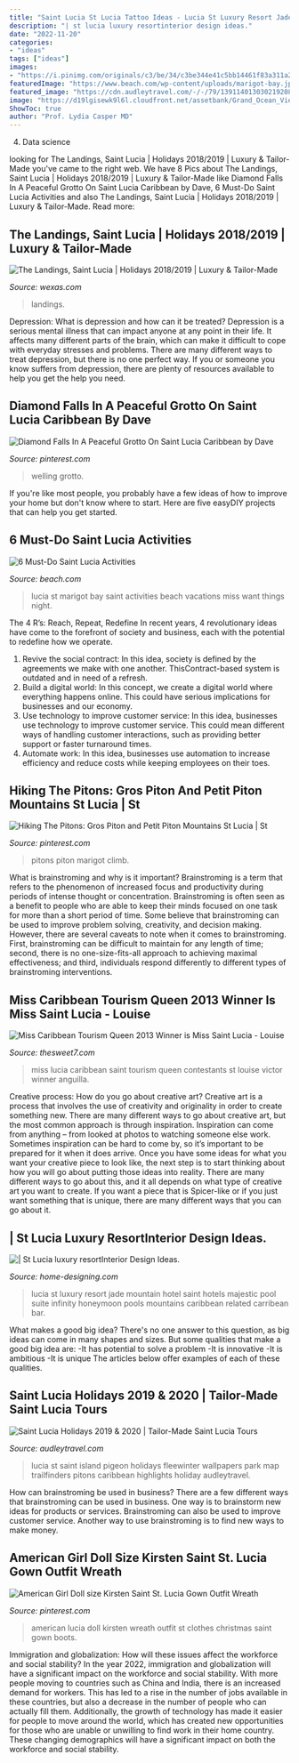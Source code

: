 ```yaml
---
title: "Saint Lucia St Lucia Tattoo Ideas - Lucia St Luxury Resort Jade Mountain Hotel Saint Hotels Majestic Pool Suite Infinity Honeymoon Pools Mountains Caribbean Related Carribean Bar"
description: "| st lucia luxury resortinterior design ideas."
date: "2022-11-20"
categories:
- "ideas"
tags: ["ideas"]
images:
- "https://i.pinimg.com/originals/c3/be/34/c3be344e41c5bb14461f83a311a2df1a.jpg"
featuredImage: "https://www.beach.com/wp-content/uploads/marigot-bay.jpg"
featured_image: "https://cdn.audleytravel.com/-/-/79/139114013030219208157094037168168062104087027163.jpg"
image: "https://d19lgisewk9l6l.cloudfront.net/assetbank/Grand_Ocean_View_Suite_Landings_St_Lucia_Caribbean_136291.jpg"
ShowToc: true
author: "Prof. Lydia Casper MD"
---
```



4. Data science 

	

		
looking for The Landings, Saint Lucia | Holidays 2018/2019 | Luxury &amp; Tailor-Made you've came to the right web. We have 8 Pics about The Landings, Saint Lucia | Holidays 2018/2019 | Luxury &amp; Tailor-Made like Diamond Falls In A Peaceful Grotto On Saint Lucia Caribbean by Dave, 6 Must-Do Saint Lucia Activities and also The Landings, Saint Lucia | Holidays 2018/2019 | Luxury &amp; Tailor-Made. Read more:
		
    
## The Landings, Saint Lucia | Holidays 2018/2019 | Luxury &amp; Tailor-Made

<img loading=lazy src="https://d19lgisewk9l6l.cloudfront.net/assetbank/Grand_Ocean_View_Suite_Landings_St_Lucia_Caribbean_136291.jpg" onerror="this.onerror=null;this.src='https://tse2.mm.bing.net/th?id=OIP.KAmOyW7PffWhNI0eV2Ij9wHaE8&amp;pid=15.1';" alt="The Landings, Saint Lucia | Holidays 2018/2019 | Luxury &amp; Tailor-Made">

_Source: wexas.com_

>landings. 

	

Depression: What is depression and how can it be treated?
Depression is a serious mental illness that can impact anyone at any point in their life. It affects many different parts of the brain, which can make it difficult to cope with everyday stresses and problems. There are many different ways to treat depression, but there is no one perfect way. If you or someone you know suffers from depression, there are plenty of resources available to help you get the help you need.

    
## Diamond Falls In A Peaceful Grotto On Saint Lucia Caribbean By Dave

<img loading=lazy src="https://i.pinimg.com/736x/3d/87/0b/3d870b0f918b575443dfb4db2c398038--st-lucia-caribbean-saint-lucia.jpg" onerror="this.onerror=null;this.src='https://tse3.mm.bing.net/th?id=OIP.Hm2Eh8r0-SIYoAUXAulWqwHaLE&amp;pid=15.1';" alt="Diamond Falls In A Peaceful Grotto On Saint Lucia Caribbean by Dave">

_Source: pinterest.com_

>welling grotto. 

	

If you're like most people, you probably have a few ideas of how to improve your home but don't know where to start. Here are five easyDIY projects that can help you get started.

    
## 6 Must-Do Saint Lucia Activities

<img loading=lazy src="https://www.beach.com/wp-content/uploads/marigot-bay.jpg" onerror="this.onerror=null;this.src='https://tse1.mm.bing.net/th?id=OIP.CGI3TTVxgQdSNSRshsQNuAHaE9&amp;pid=15.1';" alt="6 Must-Do Saint Lucia Activities">

_Source: beach.com_

>lucia st marigot bay saint activities beach vacations miss want things night. 

	

The 4 R’s: Reach, Repeat, Redefine
In recent years, 4 revolutionary ideas have come to the forefront of society and business, each with the potential to redefine how we operate.
1. Revive the social contract: In this idea, society is defined by the agreements we make with one another. ThisContract-based system is outdated and in need of a refresh.
2. Build a digital world: In this concept, we create a digital world where everything happens online. This could have serious implications for businesses and our economy.
3. Use technology to improve customer service: In this idea, businesses use technology to improve customer service. This could mean different ways of handling customer interactions, such as providing better support or faster turnaround times. 
4. Automate work: In this idea, businesses use automation to increase efficiency and reduce costs while keeping employees on their toes.

    
## Hiking The Pitons: Gros Piton And Petit Piton Mountains St Lucia | St

<img loading=lazy src="https://i.pinimg.com/originals/c3/be/34/c3be344e41c5bb14461f83a311a2df1a.jpg" onerror="this.onerror=null;this.src='https://tse1.mm.bing.net/th?id=OIP.kaGglO5qM-ijjunuP8qigwHaHa&amp;pid=15.1';" alt="Hiking The Pitons: Gros Piton and Petit Piton Mountains St Lucia | St">

_Source: pinterest.com_

>pitons piton marigot climb. 

	

What is brainstroming and why is it important?
Brainstroming is a term that refers to the phenomenon of increased focus and productivity during periods of intense thought or concentration. Brainstroming is often seen as a benefit to people who are able to keep their minds focused on one task for more than a short period of time. Some believe that brainstroming can be used to improve problem solving, creativity, and decision making. However, there are several caveats to note when it comes to brainstroming. First, brainstroming can be difficult to maintain for any length of time; second, there is no one-size-fits-all approach to achieving maximal effectiveness; and third, individuals respond differently to different types of brainstroming interventions.

    
## Miss Caribbean Tourism Queen 2013 Winner Is Miss Saint Lucia - Louise

<img loading=lazy src="http://2.bp.blogspot.com/-Sgu_QELrBEk/UmOQ4E5Un4I/AAAAAAAAZJE/syOqx_jSV3o/s1600/1239757_443400062447516_2061361441_n.jpg" onerror="this.onerror=null;this.src='https://tse1.mm.bing.net/th?id=OIP.sZcEZTX9E9oHOkexmlfKeQHaLI&amp;pid=15.1';" alt="Miss Caribbean Tourism Queen 2013 Winner is Miss Saint Lucia - Louise">

_Source: thesweet7.com_

>miss lucia caribbean saint tourism queen contestants st louise victor winner anguilla. 

	

Creative process: How do you go about creative art?
Creative art is a process that involves the use of creativity and originality in order to create something new. There are many different ways to go about creative art, but the most common approach is through inspiration. Inspiration can come from anything – from looked at photos to watching someone else work. Sometimes inspiration can be hard to come by, so it’s important to be prepared for it when it does arrive. Once you have some ideas for what you want your creative piece to look like, the next step is to start thinking about how you will go about putting those ideas into reality. There are many different ways to go about this, and it all depends on what type of creative art you want to create. If you want a piece that is Spicer-like or if you just want something that is unique, there are many different ways that you can go about it.

    
## | St Lucia Luxury ResortInterior Design Ideas.

<img loading=lazy src="http://cdn.home-designing.com/wp-content/uploads/2012/08/St-Lucia-luxury-resort.jpeg" onerror="this.onerror=null;this.src='https://tse4.mm.bing.net/th?id=OIP.mJG1O1n3dc4awz3LMN8j2wHaE4&amp;pid=15.1';" alt="| St Lucia luxury resortInterior Design Ideas.">

_Source: home-designing.com_

>lucia st luxury resort jade mountain hotel saint hotels majestic pool suite infinity honeymoon pools mountains caribbean related carribean bar. 

	

What makes a good big idea?
There's no one answer to this question, as big ideas can come in many shapes and sizes. But some qualities that make a good big idea are: 
-It has potential to solve a problem
-It is innovative
-It is ambitious
-It is unique 
The articles below offer examples of each of these qualities.

    
## Saint Lucia Holidays 2019 &amp; 2020 | Tailor-Made Saint Lucia Tours

<img loading=lazy src="https://cdn.audleytravel.com/-/-/79/139114013030219208157094037168168062104087027163.jpg" onerror="this.onerror=null;this.src='https://tse3.mm.bing.net/th?id=OIP.iINp0-F9YDbAcb5LDfQd2AHaFS&amp;pid=15.1';" alt="Saint Lucia Holidays 2019 &amp; 2020 | Tailor-Made Saint Lucia Tours">

_Source: audleytravel.com_

>lucia st saint island pigeon holidays fleewinter wallpapers park map trailfinders pitons caribbean highlights holiday audleytravel. 

	

How can brainstroming be used in business?
There are a few different ways that brainstroming can be used in business. One way is to brainstorm new ideas for products or services. Brainstroming can also be used to improve customer service. Another way to use brainstroming is to find new ways to make money.

    
## American Girl Doll Size Kirsten Saint St. Lucia Gown Outfit Wreath

<img loading=lazy src="https://i.pinimg.com/736x/7d/e0/c2/7de0c2bdb2de8a95707268d4bd4b2b1d--saint-lucia-american-girl-dolls.jpg" onerror="this.onerror=null;this.src='https://tse4.mm.bing.net/th?id=OIP.ZaVYTSYbCC55LcIItNciLAHaLI&amp;pid=15.1';" alt="American Girl Doll size Kirsten Saint St. Lucia Gown Outfit Wreath">

_Source: pinterest.com_

>american lucia doll kirsten wreath outfit st clothes christmas saint gown boots. 

	

Immigration and globalization: How will these issues affect the workforce and social stability?
In the year 2022, immigration and globalization will have a significant impact on the workforce and social stability. With more people moving to countries such as China and India, there is an increased demand for workers. This has led to a rise in the number of jobs available in these countries, but also a decrease in the number of people who can actually fill them. Additionally, the growth of technology has made it easier for people to move around the world, which has created new opportunities for those who are unable or unwilling to find work in their home country. These changing demographics will have a significant impact on both the workforce and social stability.


